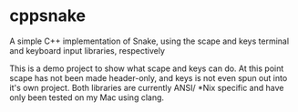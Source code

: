 # cppsnake
A simple C++ implementation of Snake, using the scape and keys terminal and keyboard input libraries, respectively

This is a demo project to show what scape and keys can do.
At this point scape has not been made header-only, and keys is not even spun out into it's own project.
Both libraries are currently ANSI/ *Nix specific and have only been tested on my Mac using clang.
